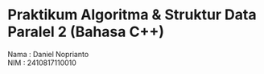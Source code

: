 # Praktikum Algoritma & Struktur Data Paralel 2 (Bahasa C++)
Nama  :  Daniel Noprianto <br>
NIM   :  2410817110010
